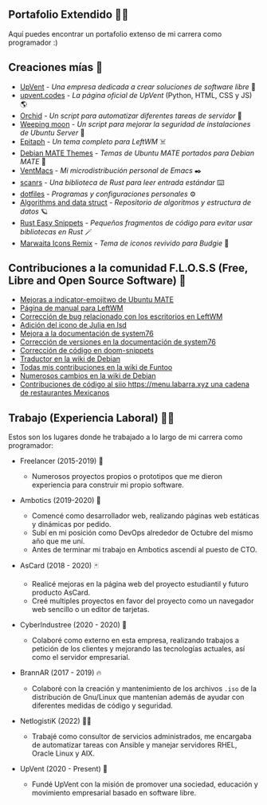 ## Portafolio Extendido 👨‍💻

Aquí puedes encontrar un portafolio extenso de mi carrera como programador :)

## Creaciones mías 🌟

- [UpVent](https://upvent.codes) - *Una empresa dedicada a crear soluciones de software libre* 🏢
- [upvent.codes](https://github.com/UpVent/upvent.codes) - *La página oficial de UpVent* (Python, HTML, CSS y JS) 🌎
- [Orchid](https://github.com/UpVent/orchid) - *Un script para automatizar diferentes tareas de servidor* 🌺
- [Weeping moon](https://github.com/UpVent/weeping-moon) - *Un script para mejorar la seguridad de instalaciones de Ubuntu Server* 🌙
- [Epitaph](https://github.com/VentGrey/Epitaph) - *Un tema completo para LeftWM* ☠️
- [Debian MATE Themes](https://github.com/VentGrey/debian-mate-themes) - *Temas de Ubuntu MATE portados para Debian MATE* 🎨
- [VentMacs](https://github.com/VentGrey/VentMacs) - *Mi microdistribución personal de Emacs* ✒️
- [scanrs](https://github.com/VentGrey/scanrs) - *Una biblioteca de Rust para leer entrada estándar* ⌨️
- [dotfiles](https://github.com/VentGrey/dotfiles) - *Programas y configuraciones personales* ⚙️
- [Algorithms and data struct](https://github.com/VentGrey/algorithms-and-data-struct) - *Repositorio de algoritmos y estructura de datos* 🪐
- [Rust Easy Snippets](https://github.com/VentGrey/rust-easy-snippets) - *Pequeños fragmentos de código para evitar usar bibliotecas en Rust* 🪄
- [Marwaita Icons Remix](https://github.com/VentGrey/Marwaita-Icons-Remix) - *Tema de iconos revivido para Budgie* 🧩

## Contribuciones a la comunidad F.L.O.S.S (Free, Libre and Open Source Software) 🤝

- [Mejoras a indicator-emojitwo de Ubuntu MATE](https://github.com/ubuntu-mate/indicator-emojitwo/pull/2)
- [Página de manual para LeftWM](https://github.com/leftwm/leftwm/pull/573)
- [Corrección de bug relacionado con los escritorios en LeftWM](https://github.com/leftwm/leftwm/pull/572)
- [Adición del icono de Julia en lsd](https://github.com/Peltoche/lsd/pull/444)
- [Mejora a la documentación de system76](https://github.com/system76/docs/pull/473)
- [Corrección de versiones en la documentación de system76](https://github.com/system76/docs/pull/379)
- [Corrección de código en doom-snippets](https://github.com/hlissner/doom-snippets/pull/15)
- [Traductor en la wiki de Debian](https://wiki.debian.org/CategoryWikiTranslator)
- [Todas mis contribuciones en la wiki de Funtoo](https://www.funtoo.org/Special:Contributions/Ventgrey)
- [Numerosos cambios en la wiki de Debian](https://wiki.debian.org/Omar%20Jair%20Purata%20Funes)
- [Contribuciones de código al siio https://menu.labarra.xyz una cadena de restaurantes Mexicanos](https://menu.labarra.xyz)

## Trabajo (Experiencia Laboral) 👨‍💼

Estos son los lugares donde he trabajado a lo largo de mi carrera como programador:

- Freelancer (2015-2019) 🦅
  - Numerosos proyectos propios o prototipos que me dieron experiencia para construir mi propio software.

- Ambotics (2019-2020) 🤖
  - Comencé como desarrollador web, realizando páginas web estáticas y dinámicas por pedido.
  - Subí en mi posición como DevOps alrededor de Octubre del mismo año que me uní.
  - Antes de terminar mi trabajo en Ambotics ascendí al puesto de CTO.
   
- AsCard (2018 - 2020) 🃏
  - Realicé mejoras en la página web del proyecto estudiantil y futuro producto AsCard.
  - Creé multiples proyectos en favor del proyecto como un navegador web sencillo o un editor de tarjetas.

- CyberIndustree (2020 - 2020) 🌳
  - Colaboré como externo en esta empresa, realizando trabajos a petición de los clientes y mejorando las tecnologías
  actuales, así como el servidor empresarial.

- BrannAR (2017 - 2019) 🔥
  - Colaboré con la creación y mantenimiento de los archivos `.iso` de la distribución de Gnu/Linux que mantenían
  además de ayudar con diferentes medidas de código y seguridad.
  
- NetlogistiK (2022) 👷🏻
  - Trabajé como consultor de servicios administrados, me encargaba de automatizar tareas con Ansible y manejar servidores RHEL, Oracle Linux y AIX.

- UpVent (2020 - Present) 🚀 
  - Fundé UpVent con la misión de promover una sociedad, educación y movimiento empresarial basado en software libre.

